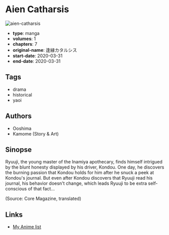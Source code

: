 # Aien Catharsis

![aien-catharsis](https://cdn.myanimelist.net/images/manga/3/245982.jpg)

-   **type**: manga
-   **volumes**: 1
-   **chapters**: 7
-   **original-name**: 逢縁カタルシス
-   **start-date**: 2020-03-31
-   **end-date**: 2020-03-31

## Tags

-   drama
-   historical
-   yaoi

## Authors

-   Ooshima
-   Kamome (Story & Art)

## Sinopse

Ryuuji, the young master of the Inamiya apothecary, finds himself intrigued by the blunt honesty displayed by his driver, Kondou. One day, he discovers the burning passion that Kondou holds for him after he snuck a peek at Kondou's journal. But even after Kondou discovers that Ryuuji read his journal, his behavior doesn't change, which leads Ryuuji to be extra self-conscious of that fact...

(Source: Core Magazine, translated)

## Links

-   [My Anime list](https://myanimelist.net/manga/136123/Aien_Catharsis)
